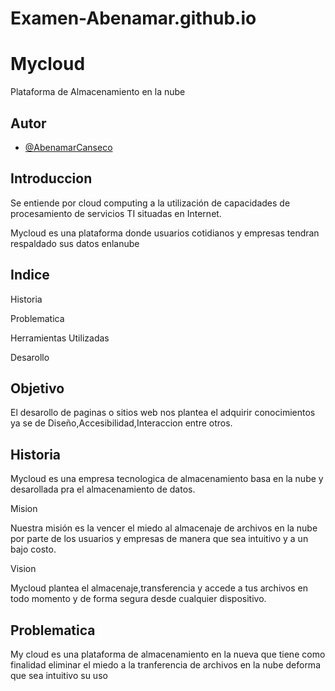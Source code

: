 # Examen-Abenamar.github.io

# Mycloud

Plataforma de Almacenamiento en la nube



## Autor

- [@AbenamarCanseco](https://github.com/AbenamarCanseco)


## Introduccion

Se entiende por cloud computing a la utilización de capacidades de procesamiento de servicios TI situadas en Internet.

Mycloud es una plataforma donde usuarios cotidianos y empresas tendran respaldado sus datos enlanube
## Indice

Historia 

Problematica

Herramientas Utilizadas

Desarollo
## Objetivo

El desarollo de paginas o sitios web nos plantea el adquirir conocimientos ya se de Diseño,Accesibilidad,Interaccion entre otros.
## Historia

Mycloud es una empresa tecnologica de almacenamiento basa en la nube y desarollada pra el almacenamiento de datos.

Mision

Nuestra misión es la vencer el miedo al almacenaje de archivos  en la nube por parte de los usuarios y empresas de manera que sea intuitivo y a un bajo costo.


Vision

Mycloud plantea el almacenaje,transferencia y accede a tus archivos en todo momento y de forma segura desde cualquier dispositivo.


## Problematica

My cloud es una plataforma de almacenamiento en la nueva que tiene como finalidad eliminar el miedo a la tranferencia de archivos en la nube deforma que sea intuitivo su uso

